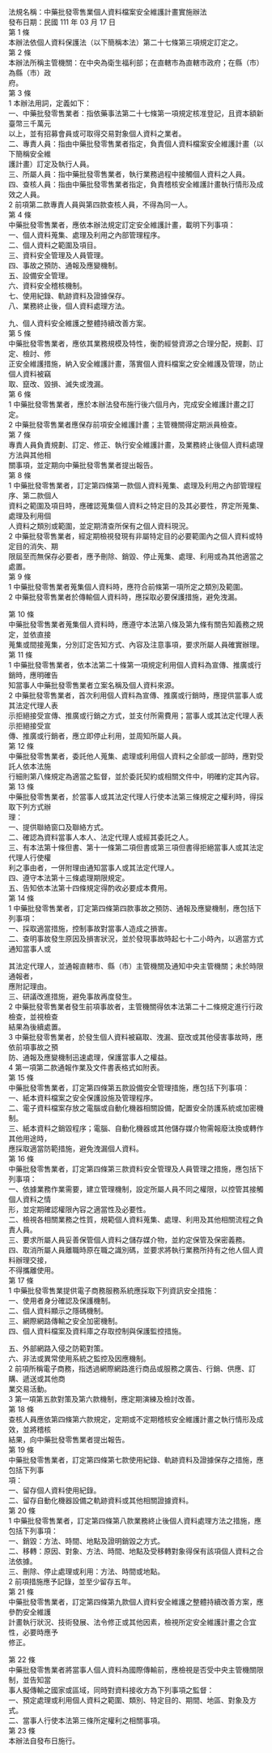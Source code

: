 法規名稱：中藥批發零售業個人資料檔案安全維護計畫實施辦法  
發布日期：民國 111 年 03 月 17 日  
第 1 條  
本辦法依個人資料保護法（以下簡稱本法）第二十七條第三項規定訂定之。  
第 2 條  
本辦法所稱主管機關：在中央為衛生福利部；在直轄市為直轄市政府；在縣（市）為縣（市）政  
府。  
第 3 條  
1 本辦法用詞，定義如下：  
一、中藥批發零售業者：指依藥事法第二十七條第一項規定核准登記，且資本額新臺幣三千萬元  
以上，並有招募會員或可取得交易對象個人資料之業者。  
二、專責人員：指由中藥批發零售業者指定，負責個人資料檔案安全維護計畫（以下簡稱安全維  
護計畫）訂定及執行人員。  
三、所屬人員：指中藥批發零售業者，執行業務過程中接觸個人資料之人員。  
四、查核人員：指由中藥批發零售業者指定，負責稽核安全維護計畫執行情形及成效之人員。  
2 前項第二款專責人員與第四款查核人員，不得為同一人。  
第 4 條  
中藥批發零售業者，應依本辦法規定訂定安全維護計畫，載明下列事項：  
一、個人資料蒐集、處理及利用之內部管理程序。  
二、個人資料之範圍及項目。  
三、資料安全管理及人員管理。  
四、事故之預防、通報及應變機制。  
五、設備安全管理。  
六、資料安全稽核機制。  
七、使用紀錄、軌跡資料及證據保存。  
八、業務終止後，個人資料處理方法。  


九、個人資料安全維護之整體持續改善方案。  
第 5 條  
中藥批發零售業者，應依其業務規模及特性，衡酌經營資源之合理分配，規劃、訂定、檢討、修  
正安全維護措施，納入安全維護計畫，落實個人資料檔案之安全維護及管理，防止個人資料被竊  
取、竄改、毀損、滅失或洩漏。  
第 6 條  
1 中藥批發零售業者，應於本辦法發布施行後六個月內，完成安全維護計畫之訂定。  
2 中藥批發零售業者應保存前項安全維護計畫；主管機關得定期派員檢查。  
第 7 條  
專責人員負責規劃、訂定、修正、執行安全維護計畫，及業務終止後個人資料處理方法與其他相  
關事項，並定期向中藥批發零售業者提出報告。  
第 8 條  
1 中藥批發零售業者，訂定第四條第一款個人資料蒐集、處理及利用之內部管理程序、第二款個人  
資料之範圍及項目時，應確認蒐集個人資料之特定目的及其必要性，界定所蒐集、處理及利用個  
人資料之類別或範圍，並定期清查所保有之個人資料現況。  
2 中藥批發零售業者，經定期檢視發現有非屬特定目的必要範圍內之個人資料或特定目的消失、期  
限屆至而無保存必要者，應予刪除、銷毀、停止蒐集、處理、利用或為其他適當之處置。  
第 9 條  
1 中藥批發零售業者蒐集個人資料時，應符合前條第一項所定之類別及範圍。  
2 中藥批發零售業者於傳輸個人資料時，應採取必要保護措施，避免洩漏。  


第 10 條  
中藥批發零售業者蒐集個人資料時，應遵守本法第八條及第九條有關告知義務之規定，並依直接  
蒐集或間接蒐集，分別訂定告知方式、內容及注意事項，要求所屬人員確實辦理。  
第 11 條  
1 中藥批發零售業者，依本法第二十條第一項規定利用個人資料為宣傳、推廣或行銷時，應明確告  
知當事人中藥批發零售業者立案名稱及個人資料來源。  
2 中藥批發零售業者，首次利用個人資料為宣傳、推廣或行銷時，應提供當事人或其法定代理人表  
示拒絕接受宣傳、推廣或行銷之方式，並支付所需費用；當事人或其法定代理人表示拒絕接受宣  
傳、推廣或行銷者，應立即停止利用，並周知所屬人員。  
第 12 條  
中藥批發零售業者，委託他人蒐集、處理或利用個人資料之全部或一部時，應對受託人依本法施  
行細則第八條規定為適當之監督，並於委託契約或相關文件中，明確約定其內容。  
第 13 條  
中藥批發零售業者，於當事人或其法定代理人行使本法第三條規定之權利時，得採取下列方式辦  
理：  
一、提供聯絡窗口及聯絡方式。  
二、確認為資料當事人本人、法定代理人或經其委託之人。  
三、有本法第十條但書、第十一條第二項但書或第三項但書得拒絕當事人或其法定代理人行使權  
利之事由者，一併附理由通知當事人或其法定代理人。  
四、遵守本法第十三條處理期限規定。  
五、告知依本法第十四條規定得酌收必要成本費用。  
第 14 條  
1 中藥批發零售業者，訂定第四條第四款事故之預防、通報及應變機制，應包括下列事項：  
一、採取適當措施，控制事故對當事人造成之損害。  
二、查明事故發生原因及損害狀況，並於發現事故時起七十二小時內，以適當方式通知當事人或  


其法定代理人，並通報直轄市、縣（市）主管機關及通知中央主管機關；未於時限通報者，  
應附記理由。  
三、研議改進措施，避免事故再度發生。  
2 中藥批發零售業者發生前項事故者，主管機關得依本法第二十二條規定進行行政檢查，並視檢查  
結果為後續處置。  
3 中藥批發零售業者，於發生個人資料被竊取、洩漏、竄改或其他侵害事故時，應依前項事故之預  
防、通報及應變機制迅速處理，保護當事人之權益。  
4 第一項第二款通報作業及文件書表格式如附表。  
第 15 條  
中藥批發零售業者，訂定第四條第五款設備安全管理措施，應包括下列事項：  
一、紙本資料檔案之安全保護設施及管理程序。  
二、電子資料檔案存放之電腦或自動化機器相關設備，配置安全防護系統或加密機制。  
三、紙本資料之銷毀程序；電腦、自動化機器或其他儲存媒介物需報廢汰換或轉作其他用途時，  
應採取適當防範措施，避免洩漏個人資料。  
第 16 條  
中藥批發零售業者，訂定第四條第三款資料安全管理及人員管理之措施，應包括下列事項：  
一、依據業務作業需要，建立管理機制，設定所屬人員不同之權限，以控管其接觸個人資料之情  
形，並定期確認權限內容之適當性及必要性。  
二、檢視各相關業務之性質，規範個人資料蒐集、處理、利用及其他相關流程之負責人員。  
三、要求所屬人員妥善保管個人資料之儲存媒介物，並約定保管及保密義務。  
四、取消所屬人員離職時原在職之識別碼，並要求將執行業務所持有之他人個人資料辦理交接，  
不得攜離使用。  
第 17 條  
1 中藥批發零售業提供電子商務服務系統應採取下列資訊安全措施：  
一、使用者身分確認及保護機制。  
二、個人資料顯示之隱碼機制。  
三、網際網路傳輸之安全加密機制。  
四、個人資料檔案及資料庫之存取控制與保護監控措施。  


五、外部網路入侵之防範對策。  
六、非法或異常使用系統之監控及因應機制。  
2 前項所稱電子商務，指透過網際網路進行商品或服務之廣告、行銷、供應、訂購、遞送或其他商  
業交易活動。  
3 第一項第五款對策及第六款機制，應定期演練及檢討改善。  
第 18 條  
查核人員應依第四條第六款規定，定期或不定期稽核安全維護計畫之執行情形及成效，並將稽核  
結果，向中藥批發零售業者提出報告。  
第 19 條  
中藥批發零售業者，訂定第四條第七款使用紀錄、軌跡資料及證據保存之措施，應包括下列事  
項：  
一、留存個人資料使用紀錄。  
二、留存自動化機器設備之軌跡資料或其他相關證據資料。  
第 20 條  
1 中藥批發零售業者，訂定第四條第八款業務終止後個人資料處理方法之措施，應包括下列事項：  
一、銷毀：方法、時間、地點及證明銷毀之方式。  
二、移轉：原因、對象、方法、時間、地點及受移轉對象得保有該項個人資料之合法依據。  
三、刪除、停止處理或利用：方法、時間或地點。  
2 前項措施應予記錄，並至少留存五年。  
第 21 條  
中藥批發零售業者，訂定第四條第九款個人資料安全維護之整體持續改善方案，應參酌安全維護  
計畫執行狀況、技術發展、法令修正或其他因素，檢視所定安全維護計畫之合宜性，必要時應予  
修正。  


第 22 條  
中藥批發零售業者將當事人個人資料為國際傳輸前，應檢視是否受中央主管機關限制，並告知當  
事人擬傳輸之國家或區域，同時對資料接收方為下列事項之監督：  
一、預定處理或利用個人資料之範圍、類別、特定目的、期間、地區、對象及方式。  
二、當事人行使本法第三條所定權利之相關事項。  
第 23 條  
本辦法自發布日施行。  


